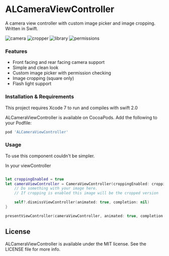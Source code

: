 # ALCameraViewController
A camera view controller with custom image picker and image cropping. Written in Swift.

![camera](https://cloud.githubusercontent.com/assets/932822/8455694/c61de812-2006-11e5-85c0-a57e3d980561.jpg)
![cropper](https://cloud.githubusercontent.com/assets/932822/8455697/c627ac44-2006-11e5-82be-7f96e73d9b1f.jpg)
![library](https://cloud.githubusercontent.com/assets/932822/8455695/c620ebb6-2006-11e5-9c61-75a81870c9de.jpg)
![permissions](https://cloud.githubusercontent.com/assets/932822/8455696/c62157fe-2006-11e5-958f-849cabf541ca.jpg)

### Features

- Front facing and rear facing camera support
- Simple and clean look
- Custom image picker with permission checking
- Image cropping (square only)
- Flash light support

### Installation & Requirements
This project requires Xcode 7 to run and compiles with swift 2.0

ALCameraViewController is available on CocoaPods. Add the following to your Podfile:

```ruby
pod 'ALCameraViewController'
```

### Usage

To use this component couldn't be simpler.

In your viewController
```swift

let croppingEnabled = true
let cameraViewController = CameraViewController(croppingEnabled: croppingEnabled) { [weak self] image, asset in
	// Do something with your image here.
	// If cropping is enabled this image will be the cropped version

	self?.dismissViewController(animated: true, completion: nil)
}

presentViewController(cameraViewController, animated: true, completion: nil)
```

## License
ALCameraViewController is available under the MIT license. See the LICENSE file for more info.
